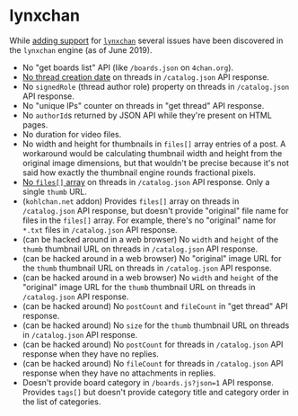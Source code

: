 # lynxchan

While [adding support](http://lynxhub.com/lynxchan/res/722.html#q984) for [`lynxchan`](https://gitgud.io/LynxChan/LynxChan) several issues have been discovered in the `lynxchan` engine (as of June 2019).

* No "get boards list" API (like `/boards.json` on `4chan.org`).
* [No thread creation date](https://gitlab.com/catamphetamine/imageboard/-/issues/1) on threads in `/catalog.json` API response.
* No `signedRole` (thread author role) property on threads in `/catalog.json` API response.
* No "unique IPs" counter on threads in "get thread" API response.
* No `authorId`s returned by JSON API while they're present on HTML pages.
* No duration for video files.
* No width and height for thumbnails in `files[]` array entries of a post. A workaround would be calculating thumbnail width and height from the original image dimensions, but that wouldn't be precise because it's not said how exactly the thumbnail engine rounds fractional pixels.
* [No `files[]` array](https://gitlab.com/catamphetamine/imageboard/-/issues/1#note_394918880) on threads in `/catalog.json` API response. Only a single `thumb` URL.
* (`kohlchan.net` addon) Provides `files[]` array on threads in `/catalog.json` API response, but doesn't provide "original" file name for files in the `files[]` array. For example, there's no "original" name for `*.txt` files in `/catalog.json` API response.
* (can be hacked around in a web browser) No `width` and `height` of the `thumb` thumbnail URL on threads in `/catalog.json` API response.
* (can be hacked around in a web browser) No "original" image URL for the `thumb` thumbnail URL on threads in `/catalog.json` API response.
* (can be hacked around in a web browser) No `width` and `height` of the "original" image URL for the `thumb` thumbnail URL on threads in `/catalog.json` API response.
* (can be hacked around) No `postCount` and `fileCount` in "get thread" API response.
* (can be hacked around) No `size` for the `thumb` thumbnail URL on threads in `/catalog.json` API response.
* (can be hacked around) No `postCount` for threads in `/catalog.json` API response when they have no replies.
* (can be hacked around) No `fileCount` for threads in `/catalog.json` API response when they have no attachments in replies.
* Doesn't provide board category in `/boards.js?json=1` API response. Provides `tags[]` but doesn't provide category title and category order in the list of categories.